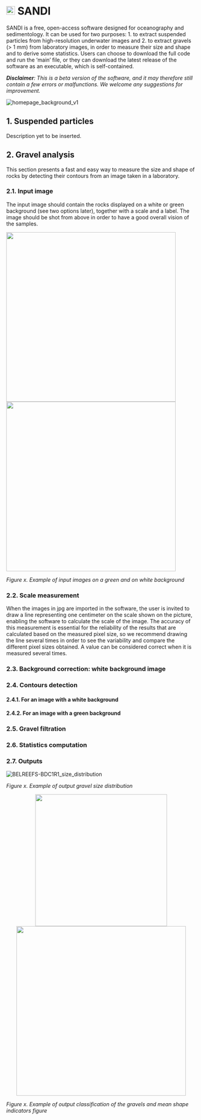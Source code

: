 # <img src="https://github.com/user-attachments/assets/b1fa9c0e-d914-40fc-b6b8-83716b975e52" width="23">  SANDI     
SANDI is a free, open-access software designed for oceanography and sedimentology. It can be used for two purposes: 1. to extract suspended particles from high-resolution underwater images and 2. to extract gravels (> 1 mm) from laboratory images, in order to measure their size and shape and to derive some statistics. Users can choose to download the full code and run the ‘main’ file, or they can download the latest release of the software as an executable, which is self-contained.

***Disclaimer**: This is a beta version of the software, and it may therefore still contain a few errors or malfunctions. We welcome any suggestions for improvement.*

![homepage_background_v1](https://github.com/user-attachments/assets/1c7aabdf-8501-4a01-b93b-96be074683d1)

## 1. Suspended particles
Description yet to be inserted.

## 2. Gravel analysis
This section presents a fast and easy way to measure the size and shape of rocks by detecting their contours from an image taken in a laboratory. 

### 2.1. Input image
The input image should contain the rocks displayed on a white or green background (see two options later), together with a scale and a label. The image should be shot from above in order to have a good overall vision of the samples.

<img src="https://github.com/user-attachments/assets/cbef9ba1-d010-4da7-aac0-781acc2a9078" width="450"><img src="https://github.com/user-attachments/assets/ea9aa287-a6cc-4d44-8f1a-4f3bdb5fed84" width="450">

*Figure x. Example of input images on a green and on white background*

### 2.2. Scale measurement
When the images in jpg are imported in the software, the user is invited to draw a line representing one centimeter on the scale shown on the picture, enabling the software to calculate the scale of the image. The accuracy of this measurement is essential for the reliability of the results that are calculated based on the measured pixel size, so we recommend drawing the line several times in order to see the variability and compare the different pixel sizes obtained. A value can be considered correct when it is measured several times.

### 2.3. Background correction: white background image

### 2.4. Contours detection
#### 2.4.1. For an image with a white background
#### 2.4.2. For an image with a green background

### 2.5. Gravel filtration
### 2.6. Statistics computation
### 2.7. Outputs
![BELREEFS-BDC1R1_size_distribution](https://github.com/user-attachments/assets/819ddeaa-168d-446d-a835-012eb69935df)

*Figure x. Example of output gravel size distribution*

<div align="center">
  <img src="https://github.com/user-attachments/assets/dbc545f0-8693-451b-b8a4-d7b2e8741821" width="350"><img src="https://github.com/user-attachments/assets/0f187742-e9ff-4440-8dff-cadd8c3ed752" width="450">
</div>

*Figure x. Example of output classification of the gravels and mean shape indicators figure*


